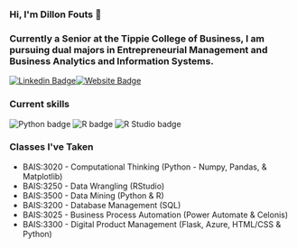 ### Hi, I'm Dillon Fouts 👋

### Currently a Senior at the Tippie College of Business, I am pursuing dual majors in Entrepreneurial Management and Business Analytics and Information Systems. 

[![Linkedin Badge](https://img.shields.io/badge/-LinkedIn-0e76a8?style=flat-square&logo=Linkedin&logoColor=white)](https://linkedin.com/in/dillon-fouts)[![Website Badge](https://img.shields.io/badge/Website-3b5998?style=flat-square&logo=google-chrome&logoColor=white)](https://dillon-fouts.com/)
### Current skills

![Python badge](https://img.shields.io/static/v1?message=Python&logo=Python&labelColor=3776AB&color=3776AB&logoColor=white&label=%20&style=for-the-badge) ![R badge](https://img.shields.io/static/v1?message=R%20programming&logo=R&logoColor=3776AB&label&style=for-the-badge&color=eee) ![R Studio badge](https://img.shields.io/static/v1?message=R%20Studio&logo=RStudio&labelColor=75AADB&color=75AADB&logoColor=white&label=%20&style=for-the-badge) 

### Classes I've Taken
- BAIS:3020 - Computational Thinking (Python - Numpy, Pandas, & Matplotlib)
- BAIS:3250 - Data Wrangling (RStudio)
- BAIS:3500 - Data Mining (Python & R)
- BAIS:3200 - Database Management (SQL)
- BAIS:3025 - Business Process Automation (Power Automate & Celonis)
- BAIS:3300 - Digital Product Management (Flask, Azure, HTML/CSS & Python)
